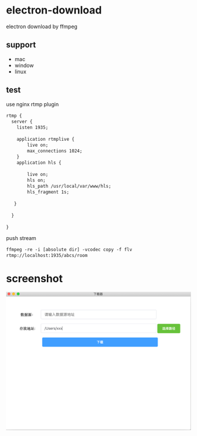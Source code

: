 # electron-download

electron download by ffmpeg

## support

- mac
- window
- linux

## test

use nginx rtmp plugin


``` nginx
rtmp {
  server {
    listen 1935;

    application rtmplive {
        live on;
        max_connections 1024;
    }
    application hls {

        live on;
        hls on;
        hls_path /usr/local/var/www/hls;
        hls_fragment 1s;

   }

  }

}
```

push stream


```
ffmpeg -re -i [absolute dir] -vcodec copy -f flv rtmp://localhost:1935/abcs/room
```

# screenshot

<img src="./image/1.png"></img>